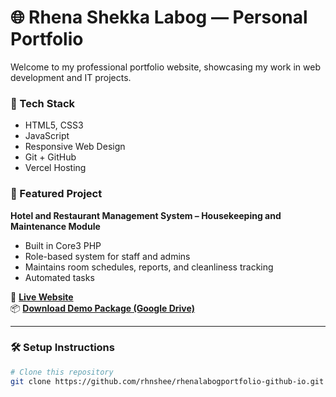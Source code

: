 # 🌐 Rhena Shekka Labog — Personal Portfolio

Welcome to my professional portfolio website, showcasing my work in web development and IT projects.

### 🔧 Tech Stack
- HTML5, CSS3
- JavaScript
- Responsive Web Design
- Git + GitHub
- Vercel Hosting

### 📂 Featured Project
**Hotel and Restaurant Management System – Housekeeping and Maintenance Module**  
- Built in Core3 PHP
- Role-based system for staff and admins
- Maintains room schedules, reports, and cleanliness tracking
- Automated tasks

🔗 **[Live Website](https://rhenalabogportfolio-github-io.vercel.app/)**  
📦 **[Download Demo Package (Google Drive)](https://drive.google.com/drive/folders/1n4lRv82jGjq-cxauAPObwbtLD2Z4QNBU?usp=drive_link)**

---

### 🛠 Setup Instructions
```bash
# Clone this repository
git clone https://github.com/rhnshee/rhenalabogportfolio-github-io.git
